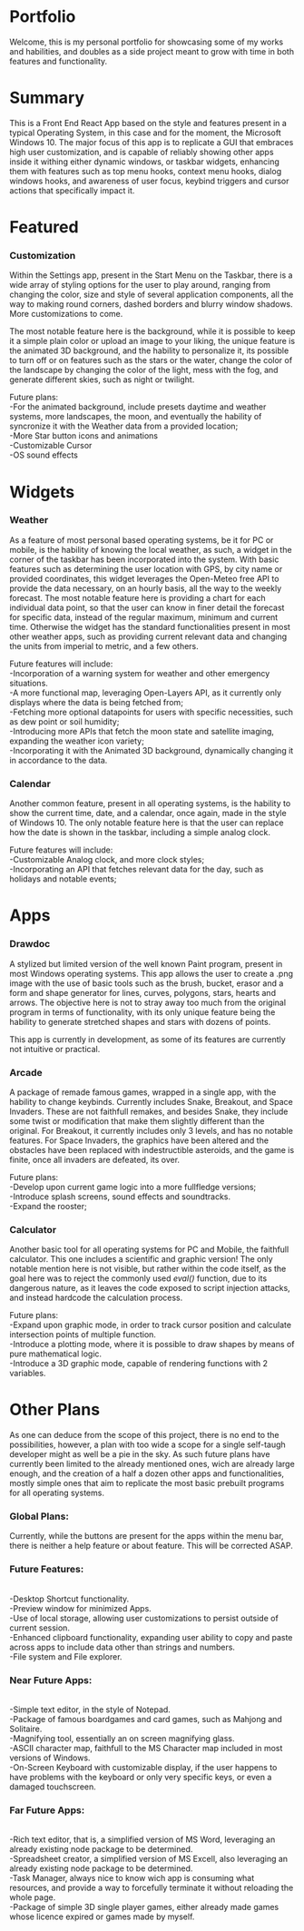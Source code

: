<h1>Portfolio</h1>

Welcome, this is my personal portfolio for showcasing some of my works and habilities, and doubles as a side project meant to grow with time in both features and functionality.

# Summary

This is a Front End React App based on the style and features present in a typical Operating System, in this case and for the moment, the Microsoft Windows 10. The major focus of this app is to replicate a GUI that embraces high user customization, and is capable of reliably showing other apps inside it withing either dynamic windows, or taskbar widgets, enhancing them with features such as top menu hooks, context menu hooks, dialog windows hooks, and awareness of user focus, keybind triggers and cursor actions that specifically impact it. 

# Featured

### Customization

Within the Settings app, present in the Start Menu on the Taskbar, there is a wide array of styling options for the user to play around, ranging from changing the color, size and style of several application components, all the way to making round corners, dashed borders and blurry window shadows. More customizations to come.

The most notable feature here is the background, while it is possible to keep it a simple plain color or upload an image to your liking, the unique feature is the animated 3D background, and the hability to personalize it, its possible to turn off or on features such as the stars or the water, change the color of the landscape by changing the color of the light, mess with the fog, and generate different skies, such as night or twilight. 

Future plans: 
<br/>-For the animated background, include presets daytime and weather systems, more landscapes, the moon, and eventually the hability of syncronize it with the Weather data from a provided location;
<br/>-More Star button icons and animations
<br/>-Customizable Cursor
<br/>-OS sound effects

# Widgets

### Weather

As a feature of most personal based operating systems, be it for PC or mobile, is the hability of knowing the local weather, as such, a widget in the corner of the taskbar has been incorporated into the system. With basic features such as determining the user location with GPS, by city name or provided coordinates, this widget leverages the Open-Meteo free API to provide the data necessary, on an hourly basis, all the way to the weekly forecast. The most notable feature here is providing a chart for each individual data point, so that the user can know in finer detail the forecast for specific data, instead of the regular maximum, minimum and current time. Otherwise the widget has the standard functionalities present in most other weather apps, such as providing current relevant data and changing the units from imperial to metric, and a few others.

Future features will include: 
<br/>-Incorporation of a warning system for weather and other emergency situations.
<br/>-A more functional map, leveraging Open-Layers API, as it currently only displays where the data is being fetched from; 
<br/>-Fetching more optional datapoints for users with specific necessities, such as dew point or soil humidity; 
<br/>-Introducing more APIs that fetch the moon state and satellite imaging, expanding the weather icon variety;
<br/>-Incorporating it with the Animated 3D background, dynamically changing it in accordance to the data.


### Calendar

Another common feature, present in all operating systems, is the hability to show the current time, date, and a calendar, once again, made in the style of Windows 10. The only notable feature here is that the user can replace how the date is shown in the taskbar, including a simple analog clock.

Future features will include:
<br/>-Customizable Analog clock, and more clock styles;
<br/>-Incorporating an API that fetches relevant data for the day, such as holidays and notable events;

# Apps

### Drawdoc

A stylized but limited version of the well known Paint program, present in most Windows operating systems. This app allows the user to create a .png image with the use of basic tools such as the brush, bucket, erasor and a form and shape generator for lines, curves, polygons, stars, hearts and arrows. The objective here is not to stray away too much from the original program in terms of functionality, with its only unique feature being the hability to generate stretched shapes and stars with dozens of points. 

This app is currently in development, as some of its features are currently not intuitive or practical.

### Arcade

A package of remade famous games, wrapped in a single app, with the hability to change keybinds. Currently includes Snake, Breakout, and Space Invaders. These are not faithfull remakes, and besides Snake, they include some twist or modification that make them slightly different than the original. For Breakout, it currently includes only 3 levels, and has no notable features. For Space Invaders, the graphics have been altered and the obstacles have been replaced with indestructible asteroids, and the game is finite, once all invaders are defeated, its over. 

Future plans: 
<br/>-Develop upon current game logic into a more fullfledge versions; 
<br/>-Introduce splash screens, sound effects and soundtracks.
<br/>-Expand the rooster; 

### Calculator

Another basic tool for all operating systems for PC and Mobile, the faithfull calculator. This one includes a scientific and graphic version! 
The only notable mention here is not visible, but rather within the code itself, as the goal here was to reject the commonly used <i>eval()</i> function, due to its dangerous nature, as it leaves the code exposed to script injection attacks, and instead hardcode the calculation process.

Future plans:
<br/>-Expand upon graphic mode, in order to track cursor position and calculate intersection points of multiple function.
<br/>-Introduce a plotting mode, where it is possible to draw shapes by means of pure mathematical logic.
<br/>-Introduce a 3D graphic mode, capable of rendering functions with 2 variables.

# Other Plans

As one can deduce from the scope of this project, there is no end to the possibilities, however, a plan with too wide a scope for a single self-taugh developer might as well be a pie in the sky. As such future plans have currently been limited to the already mentioned ones, wich are already large enough, and the creation of a half a dozen other apps and functionalities, mostly simple ones that aim to replicate the most basic prebuilt programs for all operating systems. 

### Global Plans:

Currently, while the buttons are present for the apps within the menu bar, there is neither a help feature or about feature. This will be corrected ASAP.

### Future Features:

<br/>-Desktop Shortcut functionality.
<br/>-Preview window for minimized Apps.
<br/>-Use of local storage, allowing user customizations to persist outside of current session.
<br/>-Enhanced clipboard functionality, expanding user ability to copy and paste across apps to include data other than strings and numbers.
<br/>-File system and File explorer.

### Near Future Apps:

<br/>-Simple text editor, in the style of Notepad.
<br/>-Package of famous boardgames and card games, such as Mahjong and Solitaire.
<br/>-Magnifying tool, essentially an on screen magnifying glass.
<br/>-ASCII character map, faithfull to the MS Character map included in most versions of Windows.
<br/>-On-Screen Keyboard with customizable display, if the user happens to have problems with the keyboard or only very specific keys, or even a damaged touchscreen.

### Far Future Apps:

<br/>-Rich text editor, that is, a simplified version of MS Word, leveraging an already existing node package to be determined.
<br/>-Spreadsheet creator, a simplified version of MS Excell, also leveraging an already existing node package to be determined.
<br/>-Task Manager, always nice to know wich app is consuming what resources, and provide a way to forcefully terminate it without reloading the whole page.
<br/>-Package of simple 3D single player games, either already made games whose licence expired or games made by myself.


